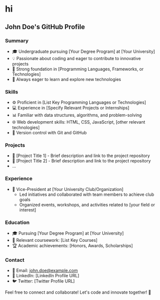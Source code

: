 # hi
## John Doe's GitHub Profile

### Summary
- 🎓 Undergraduate pursuing [Your Degree Program] at [Your University]
- 💡 Passionate about coding and eager to contribute to innovative projects
- 🚀 Strong foundation in [Programming Languages, Frameworks, or Technologies]
- 🌱 Always eager to learn and explore new technologies

### Skills
- ⚙️ Proficient in [List Key Programming Languages or Technologies]
- 💻 Experience in [Specify Relevant Projects or Internships]
- 📊 Familiar with data structures, algorithms, and problem-solving
- 🌐 Web development skills: HTML, CSS, JavaScript, [other relevant technologies]
- 🔧 Version control with Git and GitHub

### Projects
- 🌟 [Project Title 1] - Brief description and link to the project repository
- 🌟 [Project Title 2] - Brief description and link to the project repository
- ...

### Experience
- 💼 Vice-President at [Your University Club/Organization]
  - Led initiatives and collaborated with team members to achieve club goals
  - Organized events, workshops, and activities related to [your field or interest]
  
### Education
- 🎓 Pursuing [Your Degree Program] at [Your University]
- 🎯 Relevant coursework: [List Key Courses]
- 🏆 Academic achievements: [Honors, Awards, Scholarships]

### Contact
- 📧 Email: john.doe@example.com
- 🔗 LinkedIn: [LinkedIn Profile URL]
- 🐦 Twitter: [Twitter Profile URL]

Feel free to connect and collaborate! Let's code and innovate together! 🚀
